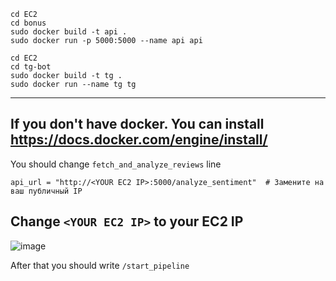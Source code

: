 ```
cd ЕС2
cd bonus
sudo docker build -t api .
sudo docker run -p 5000:5000 --name api api
```
```
cd ЕС2
cd tg-bot
sudo docker build -t tg .
sudo docker run --name tg tg
```
---
If you don't have docker. You can install https://docs.docker.com/engine/install/
---
You should change `fetch_and_analyze_reviews` line 
```
api_url = "http://<YOUR EC2 IP>:5000/analyze_sentiment"  # Замените на ваш публичный IP
```
Change `<YOUR EC2 IP>` to your EC2 IP
---
![image](https://github.com/user-attachments/assets/ce1364dc-20f1-48e1-a7a8-fe2173a09611)

After that you should write `/start_pipeline`
